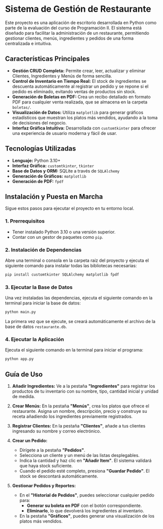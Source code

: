 # Sistema de Gestión de Restaurante

Este proyecto es una aplicación de escritorio desarrollada en Python como parte de la evaluación del curso de Programación II. El sistema está diseñado para facilitar la administración de un restaurante, permitiendo gestionar clientes, menús, ingredientes y pedidos de una forma centralizada e intuitiva.

## Características Principales

  * **Gestión CRUD Completa:** Permite crear, leer, actualizar y eliminar Clientes, Ingredientes y Menús de forma sencilla.
  * **Control de Inventario en Tiempo Real:** El stock de ingredientes se descuenta automáticamente al registrar un pedido y se repone si el pedido es eliminado, evitando ventas de productos sin stock.
  * **Generación de Boletas en PDF:** Crea un recibo detallado en formato PDF para cualquier venta realizada, que se almacena en la carpeta `boletas/`.
  * **Visualización de Datos:** Utiliza `matplotlib` para generar gráficos estadísticos que muestran los platos más vendidos, ayudando a la toma de decisiones del negocio.
  * **Interfaz Gráfica Intuitiva:** Desarrollada con `customtkinter` para ofrecer una experiencia de usuario moderna y fácil de usar.

## Tecnologías Utilizadas

  * **Lenguaje:** Python 3.10+
  * **Interfaz Gráfica:** `customtkinter`, `tkinter`
  * **Base de Datos y ORM:** SQLite a través de `SQLAlchemy`
  * **Generación de Gráficos:** `matplotlib`
  * **Generación de PDF:** `fpdf`

## Instalación y Puesta en Marcha

Sigue estos pasos para ejecutar el proyecto en tu entorno local.

### 1\. Prerrequisitos

  * Tener instalado Python 3.10 o una versión superior.
  * Contar con un gestor de paquetes como `pip`.

### 2\. Instalación de Dependencias

Abre una terminal o consola en la carpeta raíz del proyecto y ejecuta el siguiente comando para instalar todas las bibliotecas necesarias:

```bash
pip install customtkinter SQLAlchemy matplotlib fpdf
```

### 3\. Ejecutar la Base de Datos

Una vez instaladas las dependencias, ejecuta el siguiente comando en la terminal para iniciar la base de datos:

```bash
python main.py
```
La primera vez que se ejecute, se creará automáticamente el archivo de la base de datos `restaurante.db`.

### 4\. Ejecutar la Aplicación

Ejecuta el siguiente comando en la terminal para iniciar el programa:

```bash
python app.py
```

## Guía de Uso

1.  **Añadir Ingredientes:** Ve a la pestaña **"Ingredientes"** para registrar los productos de tu inventario con su nombre, tipo, cantidad inicial y unidad de medida.

2.  **Crear Menús:** En la pestaña **"Menús"**, crea los platos que ofrece el restaurante. Asigna un nombre, descripción, precio y construye su receta añadiendo los ingredientes previamente registrados.

3.  **Registrar Clientes:** En la pestaña **"Clientes"**, añade a tus clientes ingresando su nombre y correo electrónico.

5.  **Crear un Pedido:**

      * Dirígete a la pestaña **"Pedidos"**.
      * Selecciona un cliente y un menú de las listas desplegables.
      * Indica la cantidad y haz clic en **"Añadir Item"**. El sistema validará que haya stock suficiente.
      * Cuando el pedido esté completo, presiona **"Guardar Pedido"**. El stock se descontará automáticamente.

6.  **Gestionar Pedidos y Reportes:**

      * En el **"Historial de Pedidos"**, puedes seleccionar cualquier pedido para:
          * **Generar su boleta en PDF** con el botón correspondiente.
          * **Eliminarlo**, lo que devolverá los ingredientes al inventario.
      * En la pestaña **"Gráficos"**, puedes generar una visualización de los platos más vendidos.
